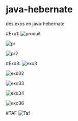 # java-hebernate
 des exos en java-hebernate


#Exo1:
![produit](https://github.com/sana7867/java-hebernate/assets/147515885/674cb419-12f7-4e8b-a11c-d200d81ed05a)

![pr](https://github.com/sana7867/java-hebernate/assets/147515885/79e7c830-6a1f-4b9d-a60f-55a176ffdb45)

![pr2](https://github.com/sana7867/java-hebernate/assets/147515885/fca40c79-ad24-4e6f-9d8f-d5c491775f8d)

 #Exo3:
![exo3](https://github.com/sana7867/java-hebernate/assets/147515885/6f2465dc-90d0-4b2e-b8e2-f84fafccf8d3)

![exo32](https://github.com/sana7867/java-hebernate/assets/147515885/8f66b66f-7bf8-478a-a5be-3ed827c27124)

![exo33](https://github.com/sana7867/java-hebernate/assets/147515885/23626eb0-1f3c-4eff-b5a5-2f81d3f57772)

![exo34](https://github.com/sana7867/java-hebernate/assets/147515885/d3762839-e961-45d6-b763-912a5d437ae8)

![exo36](https://github.com/sana7867/java-hebernate/assets/147515885/b05b1c87-29a0-4449-8d34-2c557a2a824a)

#TAF
![Taf](https://github.com/sana7867/java-hebernate/assets/147515885/5df0a39e-2e4f-4388-bf41-7ef045e2da44)

